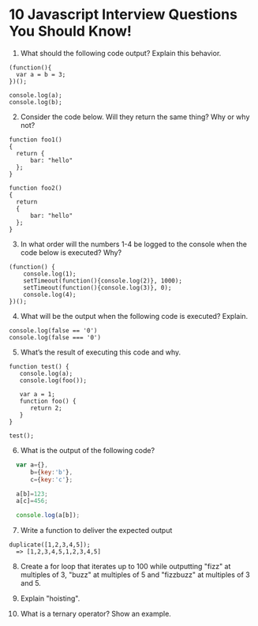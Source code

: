 # 10 Javascript Interview Questions You Should Know!


1) What should the following code output? Explain this behavior.

```
(function(){
  var a = b = 3;
})();

console.log(a);
console.log(b);
```

2) Consider the code below. Will they return the same thing? Why or why not?

```
function foo1()
{
  return {
      bar: "hello"
  };
}

function foo2()
{
  return
  {
      bar: "hello"
  };
}
```

3) In what order will the numbers 1-4 be logged to the console when the code below is executed? Why?
```
(function() {
    console.log(1);
    setTimeout(function(){console.log(2)}, 1000);
    setTimeout(function(){console.log(3)}, 0);
    console.log(4);
})();
```

4) What will be the output when the following code is executed? Explain.
```
console.log(false == '0')
console.log(false === '0')
```

5) What’s the result of executing this code and why.
```
function test() {
   console.log(a);
   console.log(foo());

   var a = 1;
   function foo() {
      return 2;
   }
}

test();
```

6) What is the output of the following code?
```javascript
  var a={},
      b={key:'b'},
      c={key:'c'};

  a[b]=123;
  a[c]=456;

  console.log(a[b]);
```


7) Write a function to deliver the expected output
```
duplicate([1,2,3,4,5]);
  => [1,2,3,4,5,1,2,3,4,5]
```

8) Create a for loop that iterates up to 100 while outputting "fizz" at multiples of 3, "buzz" at multiples of 5 and "fizzbuzz" at multiples of 3 and 5.

9) Explain "hoisting".

10) What is a ternary operator? Show an example.